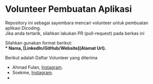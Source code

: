 # Volunteer Pembuatan Aplikasi
Repository ini sebagai sayembara mencari volunteer untuk pembuatan aplikasi Dicoding.<br>
Jika anda tertarik, silahkan lakukan PR (pull-request) pada berkas ini<br>

Silahkan gunakan format berikut:<br>
**\* Nama, [LinkedIn/GitHub/Website](Alamat Url).**

Berikut adalah Daftar Volunteer yang diterima
* Ahmad Fulan, [Instagram](https://instagram.com).
* Soekme, [Instagram](https://instagram.com/soek_its_me).
* 
